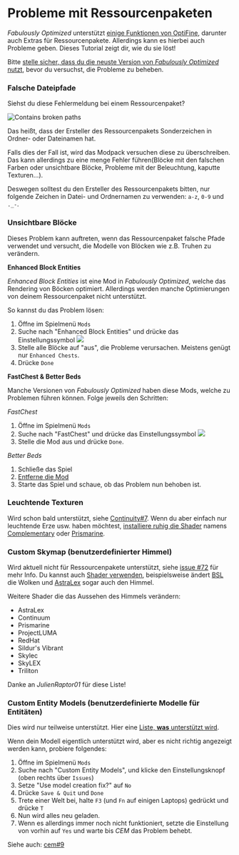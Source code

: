 # Probleme mit Ressourcenpaketen

*Fabulously Optimized* unterstützt [einige Funktionen von OptiFine](verzichte-auf-optifine.md), darunter auch Extras für Ressourcenpakete. Allerdings kann es hierbei auch Probleme geben. Dieses Tutorial zeigt dir, wie du sie löst!

Bitte [stelle sicher, dass du die neuste Version von *Fabulously Optimized* nutzt](update-anleitung.md), bevor du versuchst, die Probleme zu beheben.

### Falsche Dateipfade

Siehst du diese Fehlermeldung bei einem Ressourcenpaket?

![Contains broken paths](https://i.ibb.co/26cMtqr/Screenshot-20211116-191457.png)

Das heißt, dass der Ersteller des Ressourcenpakets Sonderzeichen in Ordner- oder Dateinamen hat.

Falls dies der Fall ist, wird das Modpack versuchen diese zu überschreiben. Das kann allerdings zu eine menge Fehler führen(Blöcke mit den falschen Farben oder unsichtbare Blöcke, Probleme mit der Beleuchtung, kaputte Texturen...).

Deswegen solltest du den Ersteller des Ressourcenpakets bitten, nur folgende Zeichen in Datei- und Ordnernamen zu verwenden: `a-z`, `0-9` und `._-`.

### Unsichtbare Blöcke

Dieses Problem kann auftreten, wenn das Ressourcenpaket falsche Pfade verwendet und versucht, die Modelle von Blöcken wie z.B. Truhen zu verändern.

**Enhanced Block Entities**

*Enhanced Block Entities* ist eine Mod in *Fabulously Optimized*, welche das Rendering von Böcken optimiert. Allerdings werden manche Optimierungen von deinem Ressourcenpaket nicht unterstützt.

So kannst du das Problem lösen:

1. Öffne im Spielmenü `Mods`
2. Suche nach "Enhanced Block Entities" und drücke das Einstellungssymbol ![](https://i.ibb.co/j35cBtn/image.png)
3. Stelle alle Blöcke auf "aus", die Probleme verursachen. Meistens genügt nur `Enhanced Chests`.
4. Drücke `Done`

**FastChest & Better Beds**

Manche Versionen von *Fabulously Optimized* haben diese Mods, welche zu Problemen führen können. Folge jeweils den Schritten:

*FastChest*

1. Öffne im Spielmenü `Mods`
2. Suche nach "FastChest" und drücke das Einstellungssymbol ![](https://i.ibb.co/j35cBtn/image.png)
3. Stelle die Mod aus und drücke `Done`.

*Better Beds*

1. Schließe das Spiel
2. [Entferne die Mod](mods-deaktivieren.md)
3. Starte das Spiel und schaue, ob das Problem nun behoben ist.

### Leuchtende Texturen

Wird schon bald unterstützt, siehe [Continuity#7](https://github.com/PepperCode1/Continuity/issues/7). Wenn du aber einfach nur leuchtende Erze usw. haben möchtest, [installiere ruhig die Shader](shader-installieren.md) namens [Complementary](https://www.curseforge.com/minecraft/customization/complementary-shaders) oder [Prismarine](https://www.curseforge.com/minecraft/customization/prismarine-shader).

### Custom Skymap (benutzerdefinierter Himmel)

Wird aktuell nicht für Ressourcenpakete unterstützt, siehe [issue #72](https://github.com/Fabulously-Optimized/fabulously-optimized/issues/72) für mehr Info. Du kannst auch [Shader verwenden](shader-installieren.md), beispielsweise ändert [BSL](https://bitslablab.com/bslshaders/) die Wolken und [AstraLex](https://www.curseforge.com/minecraft/customization/astralex-shader-bsl-edit) sogar auch den Himmel.

Weitere Shader die das Aussehen des Himmels verändern:

* AstraLex
* Continuum
* Prismarine
* ProjectLUMA
* RedHat
* Sildur's Vibrant
* Skylec
* SkyLEX
* Triliton

Danke an *JulienRaptor01* für diese Liste!

### Custom Entity Models (benutzerdefinierte Modelle für Entitäten)

Dies wird nur teilweise unterstützt. Hier eine [Liste, **was** unterstützt wird](https://github.com/dorianpb/cem#differences).

Wenn dein Modell eigentlich unterstützt wird, aber es nicht richtig angezeigt werden kann, probiere folgendes:

1. Öffne im Spielmenü `Mods`
2. Suche nach "Custom Entity Models", und klicke den Einstellungsknopf (oben rechts über `Issues`)
3. Setze "Use model creation fix?" auf `No`
4. Drücke `Save & Quit` und `Done`
5. Trete einer Welt bei, halte `F3` (und `Fn` auf einigen Laptops) gedrückt und drücke `T`
6. Nun wird alles neu geladen.
7. Wenn es allerdings immer noch nicht funktioniert, setzte die Einstellung von vorhin auf `Yes` und warte bis *CEM* das Problem behebt.

Siehe auch: [cem#9](https://github.com/dorianpb/cem/issues/9)

